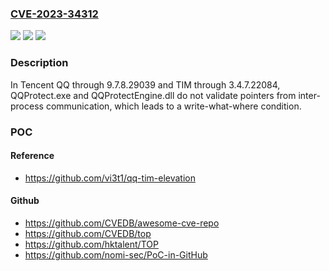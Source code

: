 ### [CVE-2023-34312](https://cve.mitre.org/cgi-bin/cvename.cgi?name=CVE-2023-34312)
![](https://img.shields.io/static/v1?label=Product&message=n%2Fa&color=blue)
![](https://img.shields.io/static/v1?label=Version&message=n%2Fa&color=blue)
![](https://img.shields.io/static/v1?label=Vulnerability&message=n%2Fa&color=brighgreen)

### Description

In Tencent QQ through 9.7.8.29039 and TIM through 3.4.7.22084, QQProtect.exe and QQProtectEngine.dll do not validate pointers from inter-process communication, which leads to a write-what-where condition.

### POC

#### Reference
- https://github.com/vi3t1/qq-tim-elevation

#### Github
- https://github.com/CVEDB/awesome-cve-repo
- https://github.com/CVEDB/top
- https://github.com/hktalent/TOP
- https://github.com/nomi-sec/PoC-in-GitHub

